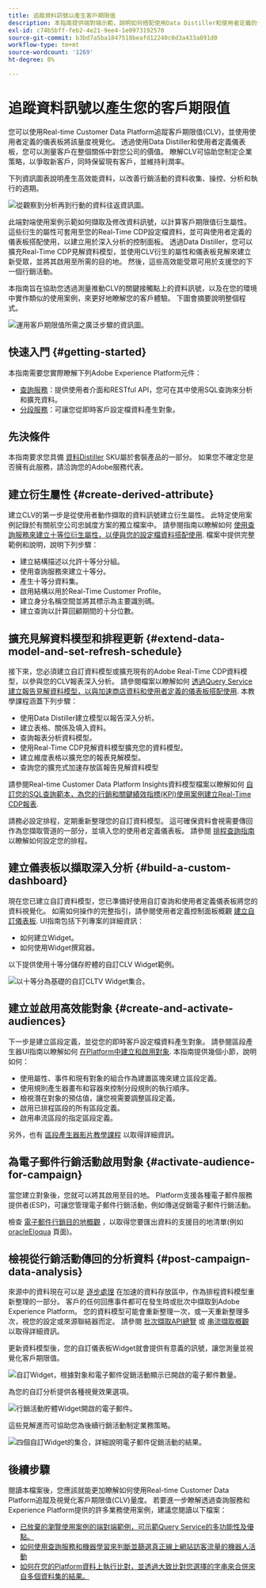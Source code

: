 ```yaml
---
title: 追蹤資料訊號以產生客戶期限值
description: 本指南提供端對端示範，說明如何搭配使用Data Distiller和使用者定義的儀表板與Real-time Customer Data Platform，以測量及視覺化客戶期限值。
exl-id: c74b5bff-feb2-4e21-9ee4-1e0973192570
source-git-commit: b3bd7a5ba1847518beafd12240c0d3a433a891d0
workflow-type: tm+mt
source-wordcount: '1269'
ht-degree: 0%

---
```


# 追蹤資料訊號以產生您的客戶期限值

您可以使用Real-time Customer Data Platform追蹤客戶期限值(CLV)，並使用使用者定義的儀表板將該量度視覺化。 透過使用Data Distiller和使用者定義儀表板，您可以測量客戶在整個關係中對您公司的價值。 瞭解CLV可協助您制定企業策略，以爭取新客戶，同時保留現有客戶，並維持利潤率。

下列資訊圖表說明產生高效能資料，以改善行銷活動的資料收集、操控、分析和執行的週期。

![從觀察到分析再到行動的資料往返資訊圖。](../images/use-cases/infographic-use-case-cycle.png)

此端對端使用案例示範如何擷取及修改資料訊號，以計算客戶期限值衍生屬性。 這些衍生的屬性可套用至您的Real-Time CDP設定檔資料，並可與使用者定義的儀表板搭配使用，以建立用於深入分析的控制面板。 透過Data Distiller，您可以擴充Real-Time CDP見解資料模型，並使用CLV衍生的屬性和儀表板見解來建立新受眾，並將其啟用至所需的目的地。 然後，這些高效能受眾可用於支援您的下一個行銷活動。

本指南旨在協助您透過測量推動CLV的關鍵接觸點上的資料訊號，以及在您的環境中實作類似的使用案例，來更好地瞭解您的客戶體驗。 下圖會摘要說明整個程式。

![運用客戶期限值所需之廣泛步驟的資訊圖。](../images/use-cases/implementation-steps.png)

## 快速入門 {#getting-started}

本指南需要您實際瞭解下列Adobe Experience Platform元件：

* [查詢服務](../home.md)：提供使用者介面和RESTful API，您可在其中使用SQL查詢來分析和擴充資料。
* [分段服務](../../segmentation/home.md)：可讓您從即時客戶設定檔資料產生對象。

## 先決條件

本指南要求您具備 [資料Distiller](../data-distiller/overview.md) SKU屬於套裝產品的一部分。 如果您不確定您是否擁有此服務，請洽詢您的Adobe服務代表。

## 建立衍生屬性 {#create-derived-attribute}

建立CLV的第一步是從使用者動作擷取的資料訊號建立衍生屬性。 此特定使用案例記錄於有關航空公司忠誠度方案的獨立檔案中。 請參閱指南以瞭解如何 [使用查詢服務來建立十等位衍生屬性，以便與您的設定檔資料搭配使用](./deciles-use-case.md). 檔案中提供完整範例和說明，說明下列步驟：

* 建立結構描述以允許十等分分組。
* 使用查詢服務來建立十等分。
* 產生十等分資料集。
* 啟用結構以用於Real-Time Customer Profile。
* 建立身分名稱空間並將其標示為主要識別碼。
* 建立查詢以計算回顧期間的十分位數。

## 擴充見解資料模型和排程更新 {#extend-data-model-and-set-refresh-schedule}

接下來，您必須建立自訂資料模型或擴充現有的Adobe Real-Time CDP資料模型，以參與您的CLV報表深入分析。 請參閱檔案以瞭解如何 [透過Query Service建立報告見解資料模型，以與加速商店資料和使用者定義的儀表板搭配使用](../data-distiller/query-accelerated-store/reporting-insights-data-model.md#build-a-reporting-insights-data-model). 本教學課程涵蓋下列步驟：

* 使用Data Distiller建立模型以報告深入分析。
* 建立表格、關係及填入資料。
* 查詢報表分析資料模型。
* 使用Real-Time CDP見解資料模型擴充您的資料模型。
* 建立維度表格以擴充您的報表見解模型。
* 查詢您的擴充式加速存放區報告見解資料模型

請參閱Real-time Customer Data Platform Insights資料模型檔案以瞭解如何 [自訂您的SQL查詢範本，為您的行銷和關鍵績效指標(KPI)使用案例建立Real-Time CDP報表](../../dashboards/cdp-insights-data-model.md).

請務必設定排程，定期重新整理您的自訂資料模型。 這可確保資料會視需要傳回作為您擷取管道的一部分，並填入您的使用者定義儀表板。 請參閱 [排程查詢指南](../ui/query-schedules.md#create-schedule) 以瞭解如何設定您的排程。

## 建立儀表板以擷取深入分析 {#build-a-custom-dashboard}

現在您已建立自訂資料模型，您已準備好使用自訂查詢和使用者定義儀表板將您的資料視覺化。 如需如何操作的完整指引，請參閱使用者定義控制面板概觀 [建立自訂儀表板](../../dashboards/user-defined-dashboards.md). UI指南包括下列專案的詳細資訊：

* 如何建立Widget。
* 如何使用Widget撰寫器。

以下提供使用十等分儲存貯體的自訂CLV Widget範例。

![以十等分為基礎的自訂CLTV Widget集合。](../images/use-cases/deciles-user-defined-dashboard.png)

## 建立並啟用高效能對象 {#create-and-activate-audiences}

下一步是建立區段定義，並從您的即時客戶設定檔資料產生對象。 請參閱區段產生器UI指南以瞭解如何 [在Platform中建立和啟用對象](../../segmentation/ui/segment-builder.md). 本指南提供幾個小節，說明如何：

* 使用屬性、事件和現有對象的組合作為建置區塊來建立區段定義。
* 使用規則產生器畫布和容器來控制分段規則的執行順序。
* 檢視潛在對象的預估值，讓您視需要調整區段定義。
* 啟用已排程區段的所有區段定義。
* 啟用串流區段的指定區段定義。

另外，也有 [區段產生器影片教學課程](https://experienceleague.adobe.com/docs/platform-learn/tutorials/audiences/create-segments.html) 以取得詳細資訊。

## 為電子郵件行銷活動啟用對象 {#activate-audience-for-campaign}

當您建立對象後，您就可以將其啟用至目的地。 Platform支援各種電子郵件服務提供者(ESP)，可讓您管理電子郵件行銷活動，例如傳送促銷電子郵件行銷活動。

檢查 [電子郵件行銷目的地概觀](../../destinations/catalog/email-marketing/overview.md#connect-destination) ，以取得您要匯出資料的支援目的地清單(例如 [oracleEloqua](../../destinations/catalog/email-marketing/oracle-eloqua-api.md) 頁面)。

## 檢視從行銷活動傳回的分析資料 {#post-campaign-data-analysis}

來源中的資料現在可以是 [逐步處理](../essential-concepts/incremental-load.md) 在加速的資料存放區中，作為排程資料模型重新整理的一部分。 客戶的任何回應事件都可在發生時或批次中擷取到Adobe Experience Platform。 您的資料模型可能會重新整理一次，或一天重新整理多次，視您的設定或來源聯結器而定。 請參閱 [批次擷取API總覽](../../ingestion/batch-ingestion/api-overview.md) 或 [串流擷取概觀](../../ingestion/streaming-ingestion/overview.md) 以取得詳細資訊。

更新資料模型後，您的自訂儀表板Widget就會提供有意義的訊號，讓您測量並視覺化客戶期限值。

![自訂Widget，根據對象和電子郵件促銷活動顯示已開啟的電子郵件數量。](../images/use-cases/post-activation-and-email-response-kpis.png)

為您的自訂分析提供各種視覺效果選項。

![行銷活動貯體Widget開啟的電子郵件。](../images/use-cases/email-opened-by-campaign-buckets.png)

這些見解進而可協助您為後續行銷活動制定業務策略。

![四個自訂Widget的集合，詳細說明電子郵件促銷活動的結果。](../images/use-cases/example-widgets.png)

## 後續步驟

閱讀本檔案後，您應該就能更加瞭解如何使用Real-time Customer Data Platform追蹤及視覺化客戶期限值(CLV)量度。 若要進一步瞭解透過查詢服務和Experience Platform提供的許多業務使用案例，建議您閱讀以下檔案：

* [已放棄的瀏覽使用案例的端對端範例，可示範Query Service的多功能性及優點。](./abandoned-browse.md)
* [如何使用查詢服務和機器學習來判斷並篩選真正線上網站訪客流量的機器人活動](./bot-filtering.md)
* [如何在您的Platform資料上執行比對，並透過大致比對您選擇的字串來合併來自多個資料集的結果。](./fuzzy-match.md)

<!-- "Data signals are actions taken by consumers while online that offer clues about intent that can be acted upon. This includes anything from visiting a website to filling out a change of address or clicking an ad."  -->

<!-- "Customer touchpoints are your brand's points of customer contact, from start to finish." -->
